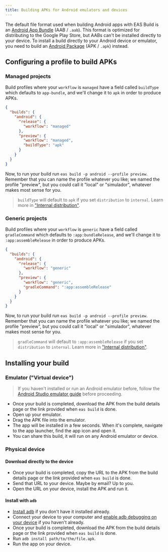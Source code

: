 ```yaml
---
title: Building APKs for Android emulators and devices
---
```


The default file format used when building Android apps with EAS Build is an [Android App Bundle](https://developer.android.com/platform/technology/app-bundle) (AAB / `.aab`). This format is optimized for distributing to the Google Play Store, but AABs can't be installed directly to your device. To install a build directly to your Android device or emulator, you need to build an [Android Package](https://en.wikipedia.org/wiki/Android_application_package) (APK / `.apk`) instead.

## Configuring a profile to build APKs

### Managed projects

Build profiles where your `workflow` is `managed` have a field called `buildType` which defaults to `app-bundle`, and we'll change it to `apk` in order to produce APKs.

```json
{
  "builds": {
    "android": {
      "release": {
        "workflow": "managed"
      },
      "preview": {
        "workflow": "managed",
        "buildType": "apk"
      }
    }
  }
}
```

Now, to run your build run `eas build -p android --profile preview`. Remember that you can name the profile whatever you like; we named the profile "preview", but you could call it "local" or "simulador", whatever makes most sense for you.

> `buildType` will default to `apk` if you set `distribution` to `internal`. Learn more in ["Internal distribution"](/build/internal-distribution.md).

### Generic projects

Build profiles where your `workflow` is `generic` have a field called `gradleCommand` which defaults to `:app:bundleRelease`, and we'll change it to `:app:assembleRelease` in order to produce APKs.

```json
{
  "builds": {
    "android": {
      "release": {
        "workflow": "generic"
      },
      "preview": {
        "workflow": "generic",
        "gradleCommand": ":app:assembleRelease"
      }
    }
  }
}
```

Now, to run your build run `eas build -p android --profile preview`. Remember that you can name the profile whatever you like; we named the profile "preview", but you could call it "local" or "simulador", whatever makes most sense for you.

> `gradleCommand` will default to `:app:assembleRelease` if you set `distribution` to `internal`. Learn more in ["Internal distribution"](/build/internal-distribution.md).

## Installing your build

### Emulator ("Virtual device")

> If you haven't installed or run an Android emulator before, follow the [Android Studio emulator guide](/workflow/android-studio-emulator.md) before proceeding.

- Once your build is completed, download the APK from the build details page or the link provided when `eas build` is done.
- Open up your emulator.
- Drag the APK file into the emulator.
- The app will be installed in a few seconds. When it's complete, navigate to the app launcher, find the app icon and open it.
- You can share this build, it will run on any Android emulator or device.

### Physical device

#### Download directly to the device

- Once your build is completed, copy the URL to the APK from the build details page or the link provided when `eas build` is done.
- Send that URL to your device. Maybe by email? Up to you.
- Open the URL on your device, install the APK and run it.

#### Install with `adb`

- [Install adb](https://developer.android.com/studio/command-line/adb) if you don't have it installed already.
- Connect your device to your computer and [enable adb debugging on your device](https://developer.android.com/studio/command-line/adb#Enabling) if you haven't already.
- Once your build is completed, download the APK from the build details page or the link provided when `eas build` is done.
- Run `adb install path/to/the/file.apk`.
- Run the app on your device.